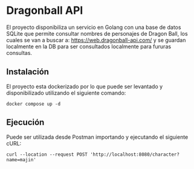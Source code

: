 # Dragonball API

El proyecto disponibiliza un servicio en Golang con una base de datos SQLite que permite consultar
nombres de personajes de Dragon Ball, los cuales se van a buscar a: https://web.dragonball-api.com/
y se guardan localmente en la DB para ser consultados localmente para fururas consultas.

## Instalación

El proyecto esta dockerizado por lo que puede ser levantado y disponibilizado utilizando el siguiente comando:
```
docker compose up -d 
```


## Ejecución

Puede ser utilizada desde Postman importando y ejecutando el siguiente cURL:
```
curl --location --request POST 'http://localhost:8080/character?name=majin'
```
